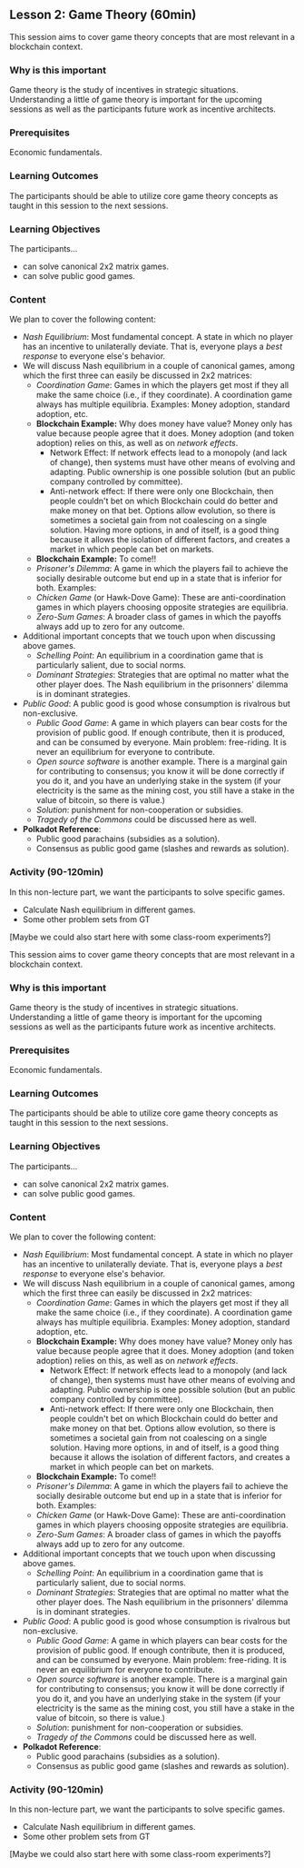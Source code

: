 ## Lesson 2: Game Theory (60min)

This session aims to cover game theory concepts that are most relevant in a blockchain context.

### Why is this important

Game theory is the study of incentives in strategic situations. Understanding a little of game theory is important for the upcoming sessions as well as the participants future work as incentive architects.

### Prerequisites

Economic fundamentals.

### Learning Outcomes

The participants should be able to utilize core game theory concepts as taught in this session to the next sessions.

### Learning Objectives

The participants...

- can solve canonical 2x2 matrix games.
- can solve public good games.

### Content

We plan to cover the following content:

- _Nash Equilibrium_: Most fundamental concept. A state in which no player has an incentive to unilaterally deviate. That is, everyone plays a _best response_ to everyone else's behavior.
- We will discuss Nash equilibrium in a couple of canonical games, among which the first three can easily be discussed in 2x2 matrices:
  - _Coordination Game_: Games in which the players get most if they all make the same choice (i.e., if they coordinate). A coordination game always has multiple equilibria. Examples: Money adoption, standard adoption, etc.
  - **Blockchain Example:** Why does money have value? Money only has value because people agree that it does. Money adoption (and token adoption) relies on this, as well as on _network effects_.
    - Network Effect: If network effects lead to a monopoly (and lack of change), then systems must have other means of evolving and adapting. Public ownership is one possible solution (but an public company controlled by committee).
    - Anti-network effect: If there were only one Blockchain, then people couldn't bet on which Blockchain could do better and make money on that bet. Options allow evolution, so there is sometimes a societal gain from not coalescing on a single solution. Having more options, in and of itself, is a good thing because it allows the isolation of different factors, and creates a market in which people can bet on markets.
  - **Blockchain Example:** To come!!
  - _Prisoner's Dilemma_: A game in which the players fail to achieve the socially desirable outcome but end up in a state that is inferior for both. Examples:
  - _Chicken Game_ (or Hawk-Dove Game): These are anti-coordination games in which players choosing opposite strategies are equilibria.
  - _Zero-Sum Games_: A broader class of games in which the payoffs always add up to zero for any outcome.
- Additional important concepts that we touch upon when discussing above games.
  - _Schelling Point_: An equilibrium in a coordination game that is particularly salient, due to social norms.
  - _Dominant Strategies_: Strategies that are optimal no matter what the other player does. The Nash equilibrium in the prisonners' dilemma is in dominant strategies.
- _Public Good_: A public good is good whose consumption is rivalrous but non-exclusive.
  - _Public Good Game_: A game in which players can bear costs for the provision of public good. If enough contribute, then it is produced, and can be consumed by everyone. Main problem: free-riding. It is never an equilibrium for everyone to contribute.
  - _Open source software_ is another example. There is a marginal gain for contributing to consensus; you know it will be done correctly if you do it, and you have an underlying stake in the system (if your electricity is the same as the mining cost, you still have a stake in the value of bitcoin, so there is value.)
  - _Solution_: punishment for non-cooperation or subsidies.
  - _Tragedy of the Commons_ could be discussed here as well.
- **Polkadot Reference**:
  - Public good parachains (subsidies as a solution).
  - Consensus as public good game (slashes and rewards as solution).

### Activity (90-120min)

In this non-lecture part, we want the participants to solve specific games.

- Calculate Nash equilibrium in different games.
- Some other problem sets from GT

[Maybe we could also start here with some class-room experiments?]

This session aims to cover game theory concepts that are most relevant in a blockchain context.

### Why is this important

Game theory is the study of incentives in strategic situations. Understanding a little of game theory is important for the upcoming sessions as well as the participants future work as incentive architects.

### Prerequisites

Economic fundamentals.

### Learning Outcomes

The participants should be able to utilize core game theory concepts as taught in this session to the next sessions.

### Learning Objectives

The participants...

- can solve canonical 2x2 matrix games.
- can solve public good games.

### Content

We plan to cover the following content:

- _Nash Equilibrium_: Most fundamental concept. A state in which no player has an incentive to unilaterally deviate. That is, everyone plays a _best response_ to everyone else's behavior.
- We will discuss Nash equilibrium in a couple of canonical games, among which the first three can easily be discussed in 2x2 matrices:
  - _Coordination Game_: Games in which the players get most if they all make the same choice (i.e., if they coordinate). A coordination game always has multiple equilibria. Examples: Money adoption, standard adoption, etc.
  - **Blockchain Example:** Why does money have value? Money only has value because people agree that it does. Money adoption (and token adoption) relies on this, as well as on _network effects_.
    - Network Effect: If network effects lead to a monopoly (and lack of change), then systems must have other means of evolving and adapting. Public ownership is one possible solution (but an public company controlled by committee).
    - Anti-network effect: If there were only one Blockchain, then people couldn't bet on which Blockchain could do better and make money on that bet. Options allow evolution, so there is sometimes a societal gain from not coalescing on a single solution. Having more options, in and of itself, is a good thing because it allows the isolation of different factors, and creates a market in which people can bet on markets.
  - **Blockchain Example:** To come!!
  - _Prisoner's Dilemma_: A game in which the players fail to achieve the socially desirable outcome but end up in a state that is inferior for both. Examples:
  - _Chicken Game_ (or Hawk-Dove Game): These are anti-coordination games in which players choosing opposite strategies are equilibria.
  - _Zero-Sum Games_: A broader class of games in which the payoffs always add up to zero for any outcome.
- Additional important concepts that we touch upon when discussing above games.
  - _Schelling Point_: An equilibrium in a coordination game that is particularly salient, due to social norms.
  - _Dominant Strategies_: Strategies that are optimal no matter what the other player does. The Nash equilibrium in the prisonners' dilemma is in dominant strategies.
- _Public Good_: A public good is good whose consumption is rivalrous but non-exclusive.
  - _Public Good Game_: A game in which players can bear costs for the provision of public good. If enough contribute, then it is produced, and can be consumed by everyone. Main problem: free-riding. It is never an equilibrium for everyone to contribute.
  - _Open source software_ is another example. There is a marginal gain for contributing to consensus; you know it will be done correctly if you do it, and you have an underlying stake in the system (if your electricity is the same as the mining cost, you still have a stake in the value of bitcoin, so there is value.)
  - _Solution_: punishment for non-cooperation or subsidies.
  - _Tragedy of the Commons_ could be discussed here as well.
- **Polkadot Reference**:
  - Public good parachains (subsidies as a solution).
  - Consensus as public good game (slashes and rewards as solution).

### Activity (90-120min)

In this non-lecture part, we want the participants to solve specific games.

- Calculate Nash equilibrium in different games.
- Some other problem sets from GT

[Maybe we could also start here with some class-room experiments?]
